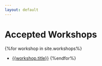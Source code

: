 ```yaml
---
layout: default
---
```


# Accepted Workshops

{%for workshop in site.workshops%}
 - [{{workshop.title}}]({{workshop.url}})
{%endfor%}
